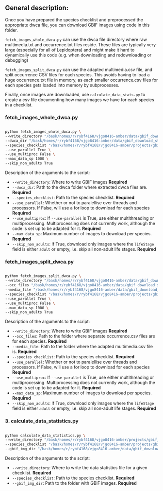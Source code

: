 ## General description:

Once you have prepared the species checklist and preprocessed the appropriate dwca file, you can download GBIF images using code in this folder.

`fetch_images_whole_dwca.py` can use the dwca file directory where raw multimedia.txt and occurrence.txt files reside. These files are typically very large (especially for all of Lepidoptera) and might make it hard to dynamically use this code (e.g. when downloading and redownloading or debugging)

`fetch_images_split_dwca.py` can use the adapted multimedia.csv file, and split occurrence CSV files for each species. This avoids having to load a huge occurrence.txt file in memory, as each smaller occurrence.csv files for each species gets loaded into memory by subprocesses.

Finally, once images are downloaded, use `calculate_data_stats.py` to create a csv file documenting how many images we have for each species in a checklist.

### fetch_images_whole_dwca.py

```bash

python fetch_images_whole_dwca.py \
--write_directory "/bask/homes/r/rybf4168/vjgo8416-amber/data/gbif_download_standalone/gbif_images/" \
--dwca_dir "/bask/homes/r/rybf4168/vjgo8416-amber/data/gbif_download_standalone/dwca_files/lepidoptera_20231018" \
--species_checklist "/bask/homes/r/rybf4168/vjgo8416-amber/projects/gbif_download_standalone/species_checklists/uksi-moths-keys-nodup.csv" \
--use_parallel True \
--use_multiproc False \
--max_data_sp 1000 \
--skip_non_adults True

```

Description of the arguments to the script:

* `--write_directory`: Where to write GBIF images **Required**
* `--dwca_dir`: Path to the dwca folder where extracted dwca files are. **Required**
* `--species_checklist`: Path to the species checklist. **Required**
* `--use_parallel`: Whether or not to paralellise over threads and processors. If False, will use a for loop to download for each species **Required**
* `--use_multiproc`: If `--use-parallel` is True, use either multithreading or multiprocessing. Multiprocessing does not currently work, although the code is set up to be adapted for it. **Required**
* `--max_data_sp`: Maximum number of images to download per species. **Required**
* `--skip_non_adults`: If True, download only images where the `lifeStage` field is either `adult` or empty, i.e. skip all non-adult life stages. **Required**

### fetch_images_split_dwca.py

```bash

python fetch_images_split_dwca.py \
--write_directory "/bask/homes/r/rybf4168/vjgo8416-amber/data/gbif_download_standalone/gbif_images/" \
--occ_files "/bask/homes/r/rybf4168/vjgo8416-amber/data/gbif_download_standalone/dwca_preprocessed/occurrence_dataframes_20231018/" \
--media_file "/bask/homes/r/rybf4168/vjgo8416-amber/data/gbif_download_standalone/dwca_preprocessed/multimedia_lepidoptera_20231018.csv" \
--species_checklist "/bask/homes/r/rybf4168/vjgo8416-amber/projects/gbif_download_standalone/species_checklists/uksi-moths-keys-nodup.csv" \
--use_parallel True \
--use_multiproc False \
--max_data_sp 1000 \
--skip_non_adults True

```

Description of the arguments to the script:

* `--write_directory`: Where to write GBIF images **Required**
* `--occ_files`: Path to the folder where separate occurrence.csv files are for each species. **Required**
* `--media_file`: Path to the folder where the adapted multimedia.csv file is. **Required**
* `--species_checklist`: Path to the species checklist. **Required**
* `--use_parallel`: Whether or not to paralellise over threads and processors. If False, will use a for loop to download for each species **Required**
* `--use_multiproc`: If `--use-parallel` is True, use either multithreading or multiprocessing. Multiprocessing does not currently work, although the code is set up to be adapted for it. **Required**
* `--max_data_sp`: Maximum number of images to download per species. **Required**
* `--skip_non_adults`: If True, download only images where the `lifeStage` field is either `adult` or empty, i.e. skip all non-adult life stages. **Required**

### 3. calculate_data_statistics.py

```bash

python calculate_data_statistics.py \
--write_directory "/bask/homes/r/rybf4168/vjgo8416-amber/projects/gbif_download_standalone/data_stats_files/" \
--species_checklist "/bask/homes/r/rybf4168/vjgo8416-amber/projects/gbif_download_standalone/species_checklists/uksi-moths-keys-nodup.csv" \
--gbif_img_dir "/bask/homes/r/rybf4168/vjgo8416-amber/data/gbif_download_standalone/gbif_images/"

```

Description of the arguments to the script:
* `--write_directory`: Where to write the data statistics file for a given checklist. **Required**
* `--species_checklist`: Path to the species checklist. **Required**
* `--gbif_img_dir`: Path to the folder with GBIF images. **Required**
